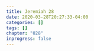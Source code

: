 ```yaml
---
title: Jeremiah 28
date: 2020-03-28T20:27:33-04:00
categories: []
tags: []
chapter: "028"
inprogress: false
---
```


